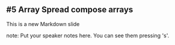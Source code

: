 ##  #5 Array Spread compose arrays

This is a new Markdown slide

note:
    Put your speaker notes here.
    You can see them pressing 's'.
